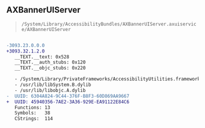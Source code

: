 ## AXBannerUIServer

> `/System/Library/AccessibilityBundles/AXBannerUIServer.axuiservice/AXBannerUIServer`

```diff

-3093.23.0.0.0
+3093.32.1.2.0
   __TEXT.__text: 0x528
   __TEXT.__auth_stubs: 0x120
   __TEXT.__objc_stubs: 0x220

   - /System/Library/PrivateFrameworks/AccessibilityUtilities.framework/AccessibilityUtilities
   - /usr/lib/libSystem.B.dylib
   - /usr/lib/libobjc.A.dylib
-  UUID: 6304A824-9C44-376F-B8F3-60D869AA9667
+  UUID: 45940356-7AE2-3A36-929E-EA91122E84C6
   Functions: 13
   Symbols:   38
   CStrings:  114

```
